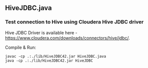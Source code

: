 ## HiveJDBC.java
### Test connection to Hive using Cloudera Hive JDBC driver
Hive JDBC Driver is available here - https://www.cloudera.com/downloads/connectors/hive/jdbc/.

Compile & Run:
```
javac -cp .:./lib/HiveJDBC42.jar HiveJDBC.java
java -cp .:./lib/HiveJDBC42.jar HiveJDBC
```
